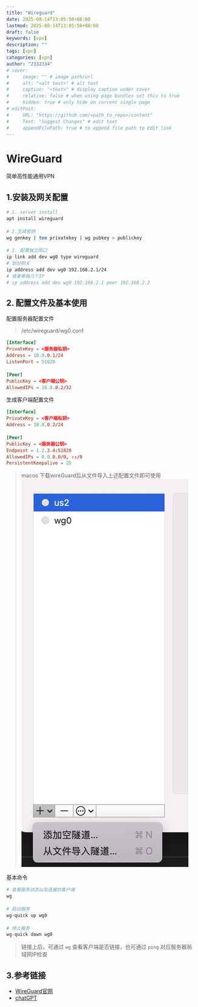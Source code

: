 ```yaml
---
title: "Wireguard"
date: 2025-08-14T13:05:58+08:00
lastmod: 2025-08-14T13:05:58+08:00
draft: false
keywords: [vpn]
description: ""
tags: [vpn]
categories: [vpn]
author: "2332334"
# cover:
#     image: "" # image path/url
#     alt: "<alt text>" # alt text
#     caption: "<text>" # display caption under cover
#     relative: false # when using page bundles set this to true
#     hidden: true # only hide on current single page
# editPost:
#     URL: "https://github.com/<path_to_repo>/content"
#     Text: "Suggest Changes" # edit text
#     appendFilePath: true # to append file path to Edit link
---
```


# WireGuard

简单高性能通用VPN
<!--more-->

## 1.安装及网关配置

```bash
# 1. server install
apt install wireguard

# 2.生成密钥
wg genkey | tee privatekey | wg pubkey > publickey

# 3. 配置独立网口
ip link add dev wg0 type wireguard
# 划分网关
ip address add dev wg0 192.168.2.1/24
# 或者单独几个IP
# ip address add dev wg0 192.168.2.1 peer 192.168.2.2
```

## 2. 配置文件及基本使用

配置服务器配置文件
> /etc/wireguard/wg0.conf

```conf
[Interface]
PrivateKey = <服务器私钥>
Address = 10.0.0.1/24
ListenPort = 51820

[Peer]
PublicKey = <客户端公钥>
AllowedIPs = 10.0.0.2/32
```

生成客户端配置文件

```conf
[Interface]
PrivateKey = <客户端私钥>
Address = 10.0.0.2/24

[Peer]
PublicKey = <服务器公钥>
Endpoint = 1.2.3.4:51820
AllowedIPs = 0.0.0.0/0, ::/0
PersistentKeepalive = 25
```
> macos 下载wireGuard后从文件导入上述配置文件即可使用
![alt text](image.png)

基本命令

```bash
# 查看服务状态以及连接的客户端
wg

# 启动服务
wg-quick up wg0

# 停止服务
wg-quick down wg0
```

> 链接上后，可通过 `wg` 查看客户端是否链接，也可通过 `ping` 对应服务器局域网IP检查

## 3.参考链接

+ [WireGuard官网](https://www.wireguard.com/quickstart/)
+ [chatGPT](https://chatgpt.com/)